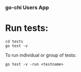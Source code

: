 ### go-chi Users App

# Run tests:

    cd tests
    go test -v

  To run individual or group of tests:

    go test -v -run <testname>
